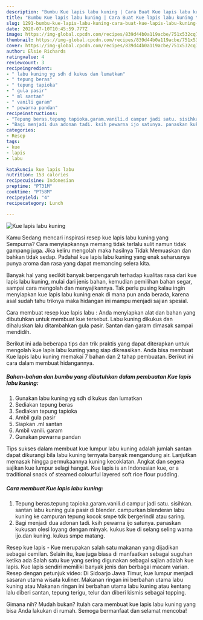 ```yaml
---
description: "Bumbu Kue lapis labu kuning | Cara Buat Kue lapis labu kuning Yang Lezat Sekali"
title: "Bumbu Kue lapis labu kuning | Cara Buat Kue lapis labu kuning Yang Lezat Sekali"
slug: 1291-bumbu-kue-lapis-labu-kuning-cara-buat-kue-lapis-labu-kuning-yang-lezat-sekali
date: 2020-07-10T10:45:59.777Z
image: https://img-global.cpcdn.com/recipes/839d44b0a119acbe/751x532cq70/kue-lapis-labu-kuning-foto-resep-utama.jpg
thumbnail: https://img-global.cpcdn.com/recipes/839d44b0a119acbe/751x532cq70/kue-lapis-labu-kuning-foto-resep-utama.jpg
cover: https://img-global.cpcdn.com/recipes/839d44b0a119acbe/751x532cq70/kue-lapis-labu-kuning-foto-resep-utama.jpg
author: Elsie Richards
ratingvalue: 4
reviewcount: 3
recipeingredient:
- " labu kuning yg sdh d kukus dan lumatkan"
- " tepung beras"
- " tepung tapioka"
- " gula pasir"
- " ml santan"
- " vanili garam"
- " pewarna pandan"
recipeinstructions:
- "Tepung beras.tepung tapioka.garam.vanili.d campur jadi satu. sisihkan. santan labu kuning gula pasir di blender. campurkan blenderan labu kuning ke campuran tepung kocok smpe tdk bergerindil atau saring."
- "Bagi menjadi dua adonan tadi. ksih pewarna ijo satunya. panaskan kukusan olesi loyang dengan minyak. kukus kue di selang seling warna ijo.dan kuning. kukus smpe matang."
categories:
- Resep
tags:
- kue
- lapis
- labu

katakunci: kue lapis labu 
nutrition: 153 calories
recipecuisine: Indonesian
preptime: "PT31M"
cooktime: "PT58M"
recipeyield: "4"
recipecategory: Lunch

---
```



![Kue lapis labu kuning](https://img-global.cpcdn.com/recipes/839d44b0a119acbe/751x532cq70/kue-lapis-labu-kuning-foto-resep-utama.jpg)

Kamu Sedang mencari inspirasi resep kue lapis labu kuning yang Sempurna? Cara menyiapkannya memang tidak terlalu sulit namun tidak gampang juga. Jika keliru mengolah maka hasilnya Tidak Memuaskan dan bahkan tidak sedap. Padahal kue lapis labu kuning yang enak seharusnya punya aroma dan rasa yang dapat memancing selera kita.

Banyak hal yang sedikit banyak berpengaruh terhadap kualitas rasa dari kue lapis labu kuning, mulai dari jenis bahan, kemudian pemilihan bahan segar, sampai cara mengolah dan menyajikannya. Tak perlu pusing kalau ingin menyiapkan kue lapis labu kuning enak di mana pun anda berada, karena asal sudah tahu triknya maka hidangan ini mampu menjadi sajian spesial.

Cara membuat resep kue lapis labu : Anda menyiapkan alat dan bahan yang dibutuhkan untuk membuat kue tersebut. Labu kuning dikukus dan dihaluskan lalu ditambahkan gula pasir. Santan dan garam dimasak sampai mendidih.


Berikut ini ada beberapa tips dan trik praktis yang dapat diterapkan untuk mengolah kue lapis labu kuning yang siap dikreasikan. Anda bisa membuat Kue lapis labu kuning memakai 7 bahan dan 2 tahap pembuatan. Berikut ini cara dalam membuat hidangannya.

<!--inarticleads1-->

##### Bahan-bahan dan bumbu yang dibutuhkan dalam pembuatan Kue lapis labu kuning:

1. Gunakan  labu kuning yg sdh d kukus dan lumatkan
1. Sediakan  tepung beras
1. Sediakan  tepung tapioka
1. Ambil  gula pasir
1. Siapkan  .ml santan
1. Ambil  vanili. garam
1. Gunakan  pewarna pandan


Tips sukses dalam membuat kue lumpur labu kuning adalah jumlah santan dapat dikurangi bila labu kuning ternyata banyak mengandung air. Lanjutkan memasak hingga permukaannya kuning kecoklatan. Angkat dan segera sajikan kue lumpur selagi hangat. Kue lapis is an Indonesian kue, or a traditional snack of steamed colourful layered soft rice flour pudding. 

<!--inarticleads2-->

##### Cara membuat Kue lapis labu kuning:

1. Tepung beras.tepung tapioka.garam.vanili.d campur jadi satu. sisihkan. santan labu kuning gula pasir di blender. campurkan blenderan labu kuning ke campuran tepung kocok smpe tdk bergerindil atau saring.
1. Bagi menjadi dua adonan tadi. ksih pewarna ijo satunya. panaskan kukusan olesi loyang dengan minyak. kukus kue di selang seling warna ijo.dan kuning. kukus smpe matang.


Resep kue lapis - Kue merupakan salah satu makanan yang dijadikan sebagai cemilan. Selain itu, kue juga biasa di manfaatkan sebagai suguhan ketika ada Salah satu kue yang sering digunakan sebagai sajian adalah kue lapis. Kue lapis sendiri memiliki banyak jenis dan berbagai macam varian. Resep dengan petunjuk video: Di Sidoarjo Jawa Timur, kue lumpur menjadi sasaran utama wisata kuliner. Makanan ringan ini berbahan utama labu kuning atau Makanan ringan ini berbahan utama labu kuning atau kentang lalu diberi santan, tepung terigu, telur dan diberi kismis sebagai topping. 

Gimana nih? Mudah bukan? Itulah cara membuat kue lapis labu kuning yang bisa Anda lakukan di rumah. Semoga bermanfaat dan selamat mencoba!
